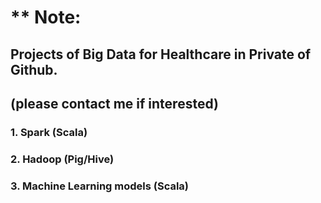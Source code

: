 # ** Note: 
## Projects of Big Data for Healthcare in Private of Github.
## (please contact me if interested)

### 1. Spark (Scala)
### 2. Hadoop (Pig/Hive)
### 3. Machine Learning models (Scala)
<br>
<br>
<br>
<br>
<br>
